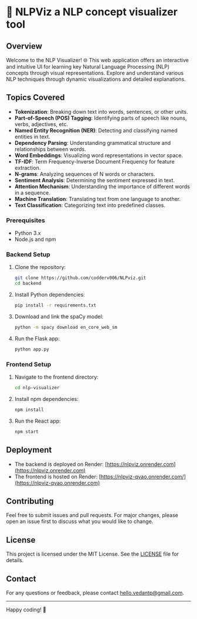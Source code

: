 # **🧠 NLPViz a NLP concept visualizer tool**

## Overview
Welcome to the NLP Visualizer! 🌐 This web application offers an interactive and intuitive UI for learning key Natural Language Processing (NLP) concepts through visual representations. Explore and understand various NLP techniques through dynamic visualizations and detailed explanations.

## Topics Covered

- **Tokenization**: Breaking down text into words, sentences, or other units.
- **Part-of-Speech (POS) Tagging**: Identifying parts of speech like nouns, verbs, adjectives, etc.
- **Named Entity Recognition (NER)**: Detecting and classifying named entities in text.
- **Dependency Parsing**: Understanding grammatical structure and relationships between words.
- **Word Embeddings**: Visualizing word representations in vector space.
- **TF-IDF**: Term Frequency-Inverse Document Frequency for feature extraction.
- **N-grams**: Analyzing sequences of N words or characters.
- **Sentiment Analysis**: Determining the sentiment expressed in text.
- **Attention Mechanism**: Understanding the importance of different words in a sequence.
- **Machine Translation**: Translating text from one language to another.
- **Text Classification**: Categorizing text into predefined classes.

### Prerequisites

- Python 3.x
- Node.js and npm

### Backend Setup

1. Clone the repository:
    ```bash
    git clone https://github.com/codderv006/NLPviz.git
    cd backend
    ```

2. Install Python dependencies:
    ```bash
    pip install -r requirements.txt
    ```

3. Download and link the spaCy model:
    ```bash
    python -m spacy download en_core_web_sm
    ```

4. Run the Flask app:
    ```bash
    python app.py
    ```

### Frontend Setup

1. Navigate to the frontend directory:
    ```bash
    cd nlp-visualizer
    ```

2. Install npm dependencies:
    ```bash
    npm install
    ```

3. Run the React app:
    ```bash
    npm start
    ```

## Deployment

- The backend is deployed on Render: [https://nlpviz.onrender.com](https://nlpviz.onrender.com)
- The frontend is hosted on Render: [https://nlpviz-qvao.onrender.com/](https://nlpviz-qvao.onrender.com)

## Contributing

Feel free to submit issues and pull requests. For major changes, please open an issue first to discuss what you would like to change.

## License

This project is licensed under the MIT License. See the [LICENSE](https://github.com/git/git-scm.com/blob/main/MIT-LICENSE.txt) file for details.

## Contact

For any questions or feedback, please contact [hello.vedantp@gmail.com](mailto:hello.vedantp@gmail.com).

---

Happy coding! 🎉
